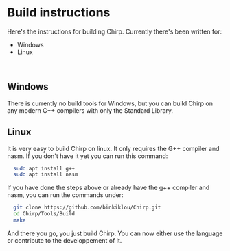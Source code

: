 # Build instructions

Here's the instructions for building Chirp. Currently there's been written for:
- Windows
- Linux

<br>

## Windows

There is currently no build tools for Windows, but you can build Chirp on any modern C++ compilers with only the Standard Library.

## Linux

It is very easy to build Chirp on linux. It only requires the G++ compiler and nasm. If you don't have it yet you can run this command:

```sh
  sudo apt install g++
  sudo apt install nasm
```

If you have done the steps above or already have the g++ compiler and nasm, you can run the commands under:

```sh
  git clone https://github.com/binkiklou/Chirp.git
  cd Chirp/Tools/Build
  make
```

And there you go, you just build Chirp. You can now either use the language or contribute to the developpement of it.

